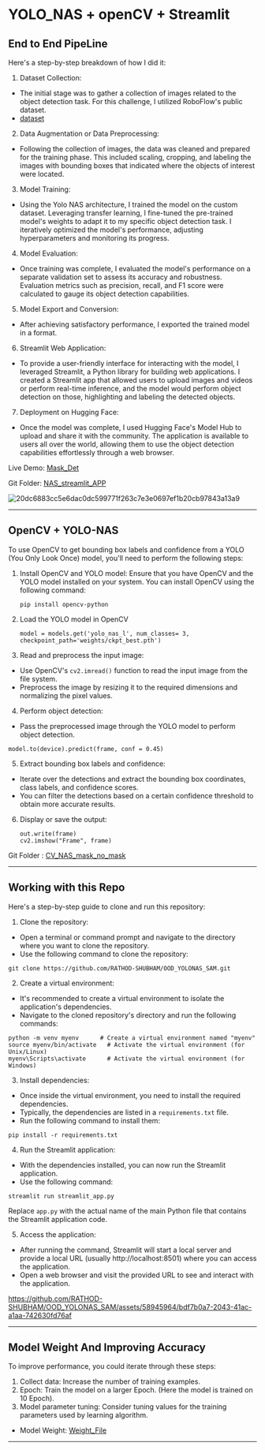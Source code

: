 # YOLO_NAS + openCV + Streamlit

## End to End PipeLine

Here's a step-by-step breakdown of how I did it:

1.	Dataset Collection: 
  - The initial stage was to gather a collection of images related to the object detection task. For this challenge, I utilized RoboFlow's public dataset.
  - [dataset](https://universe.roboflow.com/xml-to-yolo-sqqvs/face-masks-old-data)

2. Data Augmentation or Data Preprocessing: 
  - Following the collection of images, the data was cleaned and prepared for the training phase. This included scaling, cropping, and labeling the images with bounding boxes that indicated where the objects of interest were located.

3. Model Training: 
  - Using the Yolo NAS architecture, I trained the model on the custom dataset. Leveraging transfer learning, I fine-tuned the pre-trained model's weights to adapt it to my specific object detection task. I iteratively optimized the model's performance, adjusting hyperparameters and monitoring its progress.

4. Model Evaluation: 
  - Once training was complete, I evaluated the model's performance on a separate validation set to assess its accuracy and robustness. Evaluation metrics such as precision, recall, and F1 score were calculated to gauge its object detection capabilities.

5. Model Export and Conversion: 
  - After achieving satisfactory performance, I exported the trained model in a format.

6. Streamlit Web Application: 
  - To provide a user-friendly interface for interacting with the model, I leveraged Streamlit, a Python library for building web applications. I created a Streamlit app that allowed users to upload images and videos or perform real-time inference, and the model would perform object detection on those, highlighting and labeling the detected objects.

7. Deployment on Hugging Face: 
  - Once the model was complete, I used Hugging Face's Model Hub to upload and share it with the community. The application is available to users all over the world, allowing them to use the object detection capabilities effortlessly through a web browser.


Live Demo: [Mask_Det](https://huggingface.co/spaces/Rathsam/FaceMaskDetection_YOLONAS)

Git Folder: [NAS_streamlit_APP](https://github.com/RATHOD-SHUBHAM/OOD_YOLONAS_SAM/tree/master/NAS_MASK/NAS_streamlit_APP)

![20dc6883cc5e6dac0dc599771f263c7e3e0697ef1b20cb97843a13a9](https://github.com/RATHOD-SHUBHAM/OOD_YOLONAS_SAM/assets/58945964/d3611399-bbd9-43c2-9a2a-767622576604)

---

## OpenCV + YOLO-NAS

To use OpenCV to get bounding box labels and confidence from a YOLO (You Only Look Once) model, you'll need to perform the following steps:

1. Install OpenCV and YOLO model: Ensure that you have OpenCV and the YOLO model installed on your system. You can install OpenCV using the following command:

   ```
   pip install opencv-python
   ```


2. Load the YOLO model in OpenCV
    ```
    model = models.get('yolo_nas_l', num_classes= 3, checkpoint_path='weights/ckpt_best.pth')
    ```

3. Read and preprocess the input image: 
  - Use OpenCV's `cv2.imread()` function to read the input image from the file system. 
  - Preprocess the image by resizing it to the required dimensions and normalizing the pixel values. 

4. Perform object detection: 
  - Pass the preprocessed image through the YOLO model to perform object detection. 
  ```
  model.to(device).predict(frame, conf = 0.45)
  ```

5. Extract bounding box labels and confidence: 
  - Iterate over the detections and extract the bounding box coordinates, class labels, and confidence scores. 
  - You can filter the detections based on a certain confidence threshold to obtain more accurate results.

6. Display or save the output:
    ```
    out.write(frame)
    cv2.imshow("Frame", frame)
    ```
 
Git Folder : [CV_NAS_mask_no_mask](https://github.com/RATHOD-SHUBHAM/OOD_YOLONAS_SAM/tree/master/NAS_MASK/CV_NAS_mask_no_mask)

---

## Working with this Repo

Here's a step-by-step guide to clone and run this repository:


1. Clone the repository: 
  - Open a terminal or command prompt and navigate to the directory where you want to clone the repository. 
  - Use the following command to clone the repository:
   ```
   git clone https://github.com/RATHOD-SHUBHAM/OOD_YOLONAS_SAM.git
   ```

2. Create a virtual environment: 
  - It's recommended to create a virtual environment to isolate the application's dependencies. 
  - Navigate to the cloned repository's directory and run the following commands:

   ```
   python -m venv myenv      # Create a virtual environment named "myenv"
   source myenv/bin/activate   # Activate the virtual environment (for Unix/Linux)
   myenv\Scripts\activate      # Activate the virtual environment (for Windows)
   ```

3. Install dependencies: 
  - Once inside the virtual environment, you need to install the required dependencies. 
  - Typically, the dependencies are listed in a `requirements.txt` file. 
  - Run the following command to install them:

   ```
   pip install -r requirements.txt
   ```

4. Run the Streamlit application: 
  - With the dependencies installed, you can now run the Streamlit application. 
  - Use the following command:

   ```
   streamlit run streamlit_app.py
   ```

   Replace `app.py` with the actual name of the main Python file that contains the Streamlit application code.

5. Access the application: 
  - After running the command, Streamlit will start a local server and provide a local URL (usually http://localhost:8501) where you can access the application. 
  - Open a web browser and visit the provided URL to see and interact with the application.


https://github.com/RATHOD-SHUBHAM/OOD_YOLONAS_SAM/assets/58945964/bdf7b0a7-2043-41ac-a1aa-742630fd76af

---

## Model Weight And Improving Accuracy

To improve performance, you could iterate through these steps:

1. Collect data: Increase the number of training examples.
2. Epoch: Train the model on a larger Epoch. (Here the model is trained on 10 Epoch).
3. Model parameter tuning: Consider tuning values for the training parameters used by  learning algorithm.

- Model Weight: [Weight_File](https://drive.google.com/drive/u/5/folders/16qYHDYxRE1HQSLfydgtEXHbxrCOUhjoX)
---
